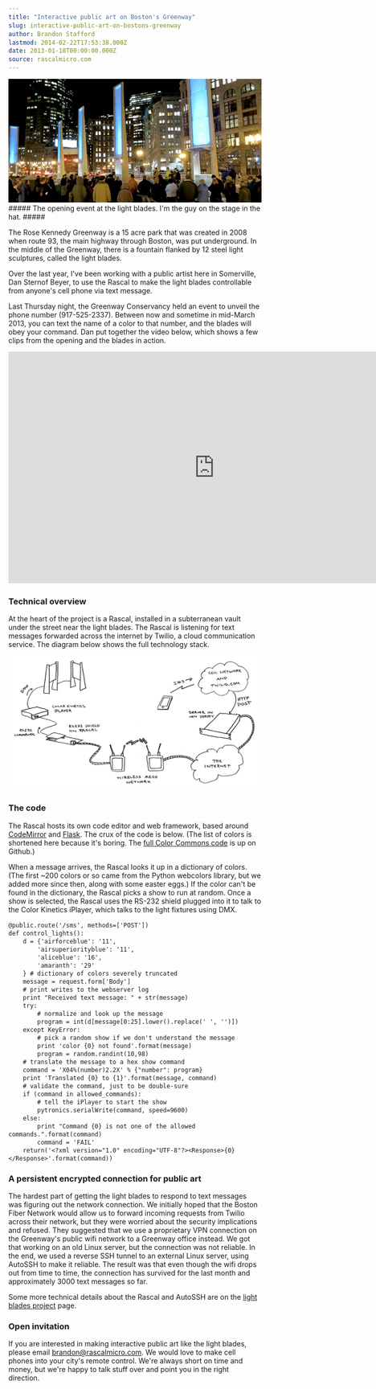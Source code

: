 ```yaml
---
title: "Interactive public art on Boston's Greenway"
slug: interactive-public-art-on-bostons-greenway
author: Brandon Stafford
lastmod: 2014-02-22T17:53:38.000Z
date: 2013-01-18T00:00:00.000Z
source: rascalmicro.com
---
```

<img src="/img/light-blades-opening-2013-01-10.jpg">
##### The opening event at the light blades. I'm the guy on the stage in the hat. #####

The Rose Kennedy Greenway is a 15 acre park that was created in 2008 when route 93, the main highway through Boston, was put underground. In the middle of the Greenway, there is a fountain flanked by 12 steel light sculptures, called the light blades.

Over the last year, I've been working with a public artist here in Somerville, Dan Sternof Beyer, to use the Rascal to make the light blades controllable from anyone's cell phone via text message.

Last Thursday night, the Greenway Conservancy held an event to unveil the phone number (917-525-2337). Between now and sometime in mid-March 2013, you can text the name of a color to that number, and the blades will obey your command. Dan put together the video below, which shows a few clips from the opening and the blades in action.

<iframe class="span14" src="http://player.vimeo.com/video/57427317?title=0&amp;byline=0&amp;color=C6433C" width="820" height="461" frameborder="0" webkitAllowFullScreen mozallowfullscreen allowFullScreen></iframe>

### Technical overview ###

At the heart of the project is a Rascal, installed in a subterranean vault under the street near the light blades. The Rascal is listening for text messages forwarded across the internet by Twilio, a cloud communication service. The diagram below shows the full technology stack.

<img src="/img/light-blades-overview.png" width="820px">

### The code ###

The Rascal hosts its own code editor and web framework, based around [CodeMirror][3] and [Flask][4]. The crux of the code is below. (The list of colors is shortened here because it's boring. The [full Color Commons code][1] is up on Github.)

When a message arrives, the Rascal looks it up in a dictionary of colors. (The first ~200 colors or so came from the Python webcolors library, but we added more since then, along with some easter eggs.) If the color can't be found in the dictionary, the Rascal picks a show to run at random. Once a show is selected, the Rascal uses the RS-232 shield plugged into it to talk to the Color Kinetics iPlayer, which talks to the light fixtures using DMX.

``` { .python }
@public.route('/sms', methods=['POST'])
def control_lights():
    d = {'airforceblue': '11',
        'airsuperiorityblue': '11',
        'aliceblue': '16',
        'amaranth': '29' 
    } # dictionary of colors severely truncated
    message = request.form['Body']
    # print writes to the webserver log
    print "Received text message: " + str(message)
    try:
        # normalize and look up the message
        program = int(d[message[0:25].lower().replace(' ', '')])
    except KeyError:
        # pick a random show if we don't understand the message
        print 'color {0} not found'.format(message)
        program = random.randint(10,98)
    # translate the message to a hex show command
    command = 'X04%(number)2.2X' % {"number": program}
    print 'Translated {0} to {1}'.format(message, command)
    # validate the command, just to be double-sure
    if (command in allowed_commands):
        # tell the iPlayer to start the show
        pytronics.serialWrite(command, speed=9600)
    else:
        print "Command {0} is not one of the allowed commands.".format(command)
        command = 'FAIL'
    return('<?xml version="1.0" encoding="UTF-8"?><Response>{0}</Response>'.format(command))
```

### A persistent encrypted connection for public art ###

The hardest part of getting the light blades to respond to text messages was figuring out the network connection. We initially hoped that the Boston Fiber Network would allow us to forward incoming requests from Twilio across their network, but they were worried about the security implications and refused. They suggested that we use a proprietary VPN connection on the Greenway's public wifi network to a Greenway office instead. We got that working on an old Linux server, but the connection was not reliable. In the end, we used a reverse SSH tunnel to an external Linux server, using AutoSSH to make it reliable. The result was that even though the wifi drops out from time to time, the connection has survived for the last month and approximately 3000 text messages so far.

Some more technical details about the Rascal and AutoSSH are on the [light blades project][2] page.

### Open invitation ###

If you are interested in making interactive public art like the light blades, please email brandon@rascalmicro.com. We would love to make cell phones into your city's remote control. We're always short on time and money, but we're happy to talk stuff over and point you in the right direction.

[1]: https://gist.github.com/4494118
[2]: http://rascalmicro.com/docs/project-light-blades.html
[3]: http://codemirror.net
[4]: http://flask.pocoo.org/
